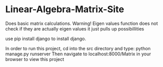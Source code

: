 Linear-Algebra-Matrix-Site
==========================

Does basic matrix calculations. Warning! Eigen values function does not check if they are actually eigen values it just pulls up possibillities

use pip install django to install django. 

In order to run this project, cd into the src directory and type:
      python manage.py runserver 
Then navigate to localhost:8000/Matrix in your browser to view this project
